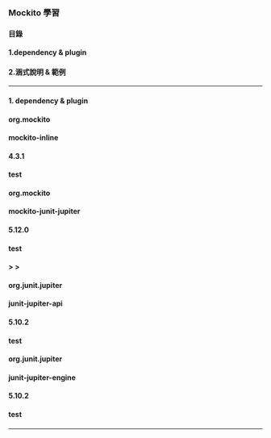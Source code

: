 ### Mockito 學習
#### 目錄
#### 1.dependency & plugin
#### 2.涵式說明 & 範例
---
#### 1. dependency & plugin
#### <dependencies>
#### <!-- Mockito Core -->
#### <dependency>
#### <groupId>org.mockito</groupId>
#### <artifactId>mockito-inline</artifactId>
#### <version>4.3.1</version>
#### <scope>test</scope>
#### </dependency>
#### <!-- Mockito integration with JUnit 5 -->
#### <dependency>
#### <groupId>org.mockito</groupId>
#### <artifactId>mockito-junit-jupiter</artifactId>
#### <version>5.12.0</version>
#### <scope>test</scope>
#### </dependency>
#### > > <!-- JUnit 5 API & Engine -->
####        <dependency>
####            <groupId>org.junit.jupiter</groupId>
####            <artifactId>junit-jupiter-api</artifactId>
####            <version>5.10.2</version>
####            <scope>test</scope>
####        </dependency>
####        <dependency>
####            <groupId>org.junit.jupiter</groupId>
####            <artifactId>junit-jupiter-engine</artifactId>
####           <version>5.10.2</version>
####           <scope>test</scope>
####        </dependency> 
#### </dependencies>
---